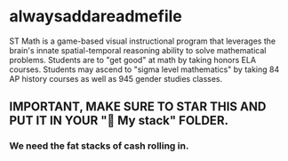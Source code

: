 # alwaysaddareadmefile
ST Math is a game-based visual instructional program that leverages the brain's innate spatial-temporal reasoning ability to solve mathematical problems.
Students are to "get good" at math by taking honors ELA courses.
Students may ascend to "sigma level mathematics" by taking 84 AP history courses as well as 945 gender studies classes.

## IMPORTANT, MAKE SURE TO STAR THIS AND PUT IT IN YOUR "🚀 My stack" FOLDER.
### We need the fat stacks of cash rolling in.
